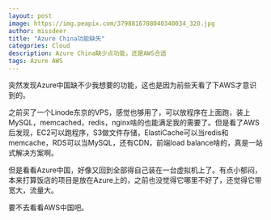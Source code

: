 ```yaml
---
layout: post
image: https://img.peapix.com/3798816788040340034_320.jpg
author: missdeer
title: "Azure China功能缺失"
categories: Cloud
description: Azure China缺少点功能，还是AWS合适
tags: Azure AWS
---
```

突然发现Azure中国缺不少我想要的功能，这也是因为前些天看了下AWS才意识到的。

之前买了一个Linode东京的VPS，感觉也够用了，可以放程序在上面跑，装上MySQL，memcached，redis，nginx啥的也能满足我的需要了。但是看了AWS后发现，EC2可以跑程序，S3做文件存储，ElastiCache可以当redis和memcache，RDS可以当MySQL，还有CDN，前端load balance啥的，真是一站式解决方案啊。

但是看看Azure中国，好像又回到全部得自己装在一台虚拟机上了。有点小郁闷，本来打算饭店的项目是放在Azure上的，之前也没觉得它哪里不好了，还觉得它带宽大，流量大。

要不去看看AWS中国吧。
